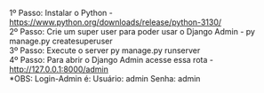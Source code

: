1º Passo: Instalar o Python - https://www.python.org/downloads/release/python-3130/ <br>
2º Passo: Crie um super user para poder usar o Django Admin - py manage.py createsuperuser <br>
3º Passo: Execute o server py manage.py runserver <br>
4º Passo: Para abrir o Django Admin acesse essa rota - http://127.0.0.1:8000/admin <br>
*OBS: Login-Admin é: Usuário: admin Senha: admin

